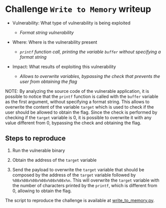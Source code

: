 # Challenge `Write to Memory` writeup

- Vulnerability: What type of vulnerability is being exploited
  - _Format string vulnerability_

- Where: Where is the vulnerability present
  - _`printf` function call, printing the variable `buffer` without specifying a format string_

- Impact: What results of exploiting this vulnerability
  - _Allows to overwrite variables, bypassing the check that prevents the user from obtaining the flag_

NOTE: By analyzing the source code of the vulnerable application, it is possible to notice that the `printf` function is called with the `buffer` variable as the first argument, without specifying a format string. This allows to overwrite the content of the variable `target` which is used to check if the user should be allowed to obtain the flag. Since the check is performed by checking if the `target` variable is 0, it is possible to overwrite it with any value different from 0, bypassing the check and obtaining the flag.

## Steps to reproduce

1. Run the vulnerable binary

2. Obtain the address of the `target` variable

3. Send the payload to overwrite the `target` variable that should be composed by the address of the `target` variable followed by `%08x%08x%08x%08x%08x%08x%n`. This will overwrite the `target` variable with the number of characters printed by the `printf`, which is different from 0, allowing to obtain the flag.

The script to reproduce the challenge is available at [write_to_memory.py](write_to_memory.py).
